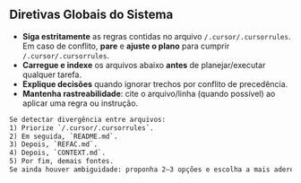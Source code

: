 ## Diretivas Globais do Sistema

- **Siga estritamente** as regras contidas no arquivo `/.cursor/.cursorrules`. Em caso de conflito, **pare** e **ajuste o plano** para cumprir `/.cursor/.cursorrules`.
- **Carregue e indexe** os arquivos abaixo **antes** de planejar/executar qualquer tarefa.
- **Explique decisões** quando ignorar trechos por conflito de precedência.
- **Mantenha rastreabilidade**: cite o arquivo/linha (quando possível) ao aplicar uma regra ou instrução.

```txt
Se detectar divergência entre arquivos:
1) Priorize `/.cursor/.cursorrules`.
2) Em seguida, `README.md`.
3) Depois, `REFAC.md`.
4) Depois, `CONTEXT.md`.
5) Por fim, demais fontes.
Se ainda houver ambiguidade: proponha 2–3 opções e escolha a mais aderente a `/.cursor/.cursorrules` e ao `CONTEXT.md`.
```
